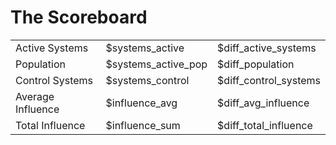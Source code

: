 
# The Scoreboard

| | | |
| :---------------- | :------------------ | :---------------------- |
| Active Systems    | $systems_active     | $diff_active_systems     |
| Population        | $systems_active_pop | $diff_population         |
| Control Systems   | $systems_control    | $diff_control_systems    |
| Average Influence | $influence_avg      | $diff_avg_influence      |
| Total Influence   | $influence_sum      | $diff_total_influence    |
